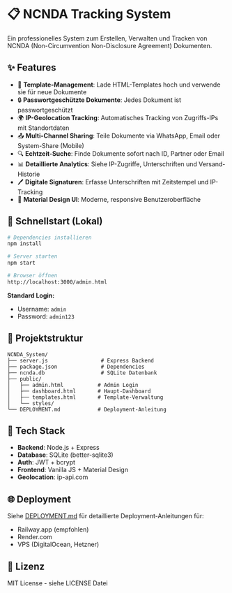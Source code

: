 # 📋 NCNDA Tracking System

Ein professionelles System zum Erstellen, Verwalten und Tracken von NCNDA (Non-Circumvention Non-Disclosure Agreement) Dokumenten.

## ✨ Features

- 📄 **Template-Management**: Lade HTML-Templates hoch und verwende sie für neue Dokumente
- 🔒 **Passwortgeschützte Dokumente**: Jedes Dokument ist passwortgeschützt
- 🌍 **IP-Geolocation Tracking**: Automatisches Tracking von Zugriffs-IPs mit Standortdaten
- 📤 **Multi-Channel Sharing**: Teile Dokumente via WhatsApp, Email oder System-Share (Mobile)
- 🔍 **Echtzeit-Suche**: Finde Dokumente sofort nach ID, Partner oder Email
- 📊 **Detaillierte Analytics**: Siehe IP-Zugriffe, Unterschriften und Versand-Historie
- 🖊️ **Digitale Signaturen**: Erfasse Unterschriften mit Zeitstempel und IP-Tracking
- 🎨 **Material Design UI**: Moderne, responsive Benutzeroberfläche

## 🚀 Schnellstart (Lokal)

```bash
# Dependencies installieren
npm install

# Server starten
npm start

# Browser öffnen
http://localhost:3000/admin.html
```

**Standard Login:**
- Username: `admin`
- Password: `admin123`

## 📁 Projektstruktur

```
NCNDA_System/
├── server.js                 # Express Backend
├── package.json              # Dependencies
├── ncnda.db                  # SQLite Datenbank
├── public/
│   ├── admin.html           # Admin Login
│   ├── dashboard.html       # Haupt-Dashboard
│   ├── templates.html       # Template-Verwaltung
│   └── styles/
└── DEPLOYMENT.md            # Deployment-Anleitung
```

## 🔧 Tech Stack

- **Backend**: Node.js + Express
- **Database**: SQLite (better-sqlite3)
- **Auth**: JWT + bcrypt
- **Frontend**: Vanilla JS + Material Design
- **Geolocation**: ip-api.com

## 🌐 Deployment

Siehe [DEPLOYMENT.md](./DEPLOYMENT.md) für detaillierte Deployment-Anleitungen für:
- Railway.app (empfohlen)
- Render.com
- VPS (DigitalOcean, Hetzner)

## 📝 Lizenz

MIT License - siehe LICENSE Datei
